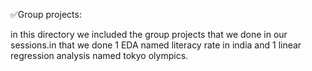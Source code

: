 ✅Group projects:

in this directory we included the group projects that we done in our sessions.in that we done 1 EDA named literacy rate in india and 1 linear regression analysis named tokyo olympics.
